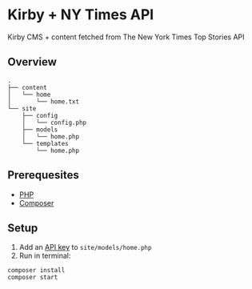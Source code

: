 # Kirby + NY Times API

Kirby CMS + content fetched from The New York Times Top Stories API

## Overview

```
.
├── content
│   └── home
│       └── home.txt
└── site
    ├── config
    │   └── config.php
    ├── models
    │   └── home.php
    └── templates
        └── home.php
```

## Prerequesites

- [PHP](https://www.php.net)
- [Composer](https://getcomposer.org)

## Setup

1. Add an [API key](https://developer.nytimes.com/get-started) to `site/models/home.php`
2. Run in terminal:
```
composer install
composer start
```
